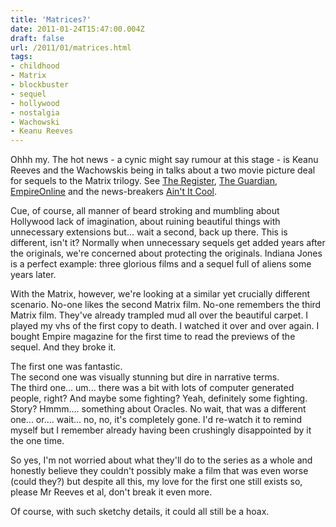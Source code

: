 ```yaml
---
title: 'Matrices?'
date: 2011-01-24T15:47:00.004Z
draft: false
url: /2011/01/matrices.html
tags: 
- childhood
- Matrix
- blockbuster
- sequel
- hollywood
- nostalgia
- Wachowski
- Keanu Reeves
---
```


Ohhh my. The hot news - a cynic might say rumour at this stage - is Keanu Reeves and the Wachowskis being in talks about a two movie picture deal for sequels to the Matrix trilogy. See [The Register](http://www.theregister.co.uk/2011/01/24/matrix_4_5/), [The Guardian](http://www.guardian.co.uk/film/2011/jan/24/matrix-4-keanu-reeves-wachowski), [EmpireOnline](http://www.empireonline.com/news/story.asp?NID=29964) and the news-breakers [Ain't It Cool](http://www.aintitcool.com/node/48199).  
  
Cue, of course, all manner of beard stroking and mumbling about Hollywood lack of imagination, about ruining beautiful things with unnecessary extensions but... wait a second, back up there. This is different, isn't it? Normally when unnecessary sequels get added years after the originals, we're concerned about protecting the originals. Indiana Jones is a perfect example: three glorious films and a sequel full of aliens some years later.  
  
With the Matrix, however, we're looking at a similar yet crucially different scenario. No-one likes the second Matrix film. No-one remembers the third Matrix film. They've already trampled mud all over the beautiful carpet. I played my vhs of the first copy to death. I watched it over and over again. I bought Empire magazine for the first time to read the previews of the sequel. And they broke it.  
  
The first one was fantastic.  
The second one was visually stunning but dire in narrative terms.  
The third one... um... there was a bit with lots of computer generated people, right? And maybe some fighting? Yeah, definitely some fighting. Story? Hmmm.... something about Oracles. No wait, that was a different one... or.... wait... no, no, it's completely gone. I'd re-watch it to remind myself but I remember already having been crushingly disappointed by it the one time.  
  
So yes, I'm not worried about what they'll do to the series as a whole and honestly believe they couldn't possibly make a film that was even worse (could they?) but despite all this, my love for the first one still exists so, please Mr Reeves et al, don't break it even more.  
  
Of course, with such sketchy details, it could all still be a hoax.
